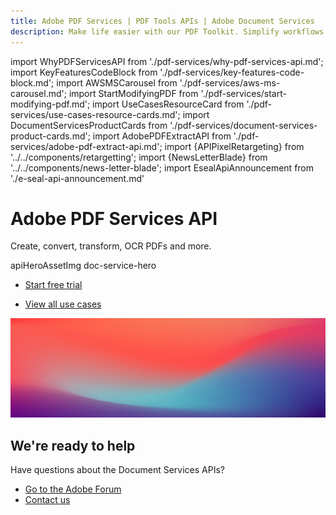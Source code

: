 ```yaml
---
title: Adobe PDF Services | PDF Tools APIs | Adobe Document Services
description: Make life easier with our PDF Toolkit. Simplify workflows and improve UX. Our PDF Services API helps you create, convert, OCR PDFs and more. Learn more today.
---
```


import WhyPDFServicesAPI from './pdf-services/why-pdf-services-api.md';
import KeyFeaturesCodeBlock from './pdf-services/key-features-code-block.md';
import AWSMSCarousel from './pdf-services/aws-ms-carousel.md';
import StartModifyingPDF from './pdf-services/start-modifying-pdf.md';
import UseCasesResourceCard from './pdf-services/use-cases-resource-cards.md';
import DocumentServicesProductCards from './pdf-services/document-services-product-cards.md';
import AdobePDFExtractAPI from './pdf-services/adobe-pdf-extract-api.md';
import {APIPixelRetargeting} from '../../components/retargetting';
import {NewsLetterBlade} from '../../components/news-letter-blade';
import EsealApiAnnouncement from './e-seal-api-announcement.md'

<Hero slots="heading, text, assetsImg, buttons" customLayout variant="fullwidth" className="herobgImage Hero-Banner"/>

# Adobe PDF Services API

Create, convert, transform, OCR PDFs and more.

apiHeroAssetImg doc-service-hero

- [Start free trial](/document-services/apis/interstitial/?api=pdf-services-api)

<!-- Why PDF Services API -->
<WrapperComponent slots="content" repeat="1" theme="lightest" className="why-pdf-services Why-PDF-Services-API"/>

<WhyPDFServicesAPI />

<EsealApiAnnouncement/>

<!-- Carousel Block -->
<AWSMSCarousel />

<!-- Key Features Code Block -->
<KeyFeaturesCodeBlock />

<!--Adobe PDF Extract API -->

<WrapperComponent slots="content" repeat="1" theme="lightest" className="AdobePDFExtractAPI"/>

<AdobePDFExtractAPI />

<!--Stepper Block -->

<WrapperComponent slots="content" repeat="1" theme="light" className="start-modifying-pdf"/>

<StartModifyingPDF />

<!--Resource Card Block -->

<WrapperComponent slots="content" repeat="1" theme="lightest" className="Use-cases-for-PDF-services-API"/>

<UseCasesResourceCard />

<TextBlock slots="buttons" isCentered theme="lightest"  className='padding-5 Use-cases-for-PDF-services-API'/>

- [View all use cases](/src/pages/use-cases/agreements-and-contracts/sales-proposals-and-contracts/)

<WrapperComponent slots="content" repeat="1" theme="light" className="other-Adobe-Document-Services-APIs"/>

<DocumentServicesProductCards />

<NewsLetterBlade className="news-letter"/>

<SummaryBlock slots="image, heading, text, buttons" theme="lightest" background="white" className="How-to-get-started" />

![We're ready](../images/bg-hero.jpeg)

## We're ready to help

Have questions about the Document Services APIs?

- [Go to the Adobe Forum](https://community.adobe.com/t5/document-services-apis/bd-p/Document-Cloud-SDK?page=1&sort=latest_replies&filter=all)
- [Contact us](../pricing/contact.md)

<APIPixelRetargeting/>
